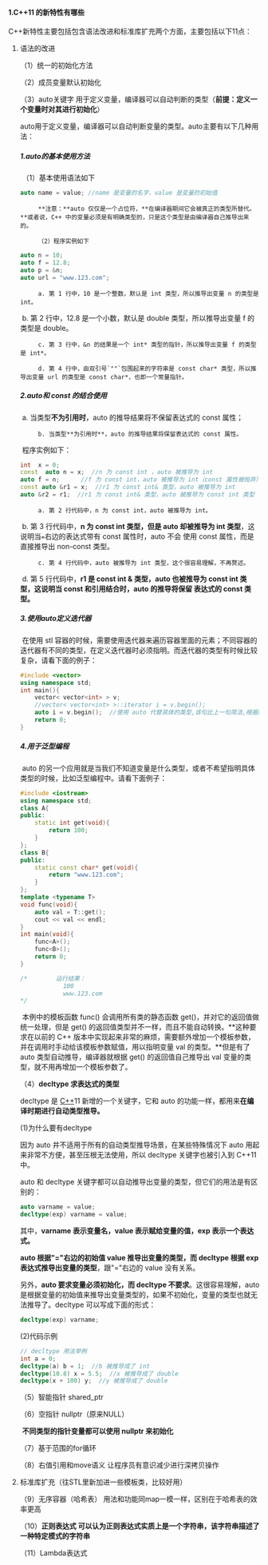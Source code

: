 #### 1.C++11 的新特性有哪些

 C++新特性主要包括包含语法改进和标准库扩充两个方面，主要包括以下11点：

1. 语法的改进

   （1）统一的初始化方法

   （2）成员变量默认初始化

   （3）auto关键字 用于定义变量，编译器可以自动判断的类型（**前提：定义一个变量时对其进行初始化**）

    auto用于定义变量，编译器可以自动判断变量的类型。auto主要有以下几种用法：

   ##### 		1.auto的基本使用方法

   ​		（1）基本使用语法如下

   ```c++
   auto name = value; //name 是变量的名字，value 是变量的初始值
   ```

    		**注意：**auto 仅仅是一个占位符，**在编译器期间它会被真正的类型所替代。**或者说，C++ 中的变量必须是有明确类型的，只是这个类型是由编译器自己推导出来的。
 	
    		（2）程序实例如下

   ```c++
   auto n = 10; 
   auto f = 12.8; 
   auto p = &n; 
   auto url = "www.123.com";
   ```

    		a. 第 1 行中，10 是一个整数，默认是 int 类型，所以推导出变量 n 的类型是 int。

   ​		 b. 第 2 行中，12.8 是一个小数，默认是 double 类型，所以推导出变量 f 的类型是 double。

    		c. 第 3 行中，&n 的结果是一个 int* 类型的指针，所以推导出变量 f 的类型是 int*。
 	
    		d. 第 4 行中，由双引号`""`包围起来的字符串是 const char* 类型，所以推导出变量 url 的类型是 const char*，也即一个常量指针。

   ##### 		2.auto和 const 的结合使用

   ​		 a. 当类型**不为引用时**，auto 的推导结果将不保留表达式的 const 属性；

    		b. 当类型**为引用时**，auto 的推导结果将保留表达式的 const 属性。

   ​			程序实例如下：

   ```c++
   int  x = 0;
   const  auto n = x;  //n 为 const int ，auto 被推导为 int
   auto f = n;      //f 为 const int，auto 被推导为 int（const 属性被抛弃）
   const auto &r1 = x;  //r1 为 const int& 类型，auto 被推导为 int
   auto &r2 = r1;  //r1 为 const int& 类型，auto 被推导为 const int 类型
   ```

    		a. 第 2 行代码中，n 为 const int，auto 被推导为 int。

   ​		 b. 第 3 行代码中，**n 为 const int 类型，但是 auto 却被推导为 int 类型**，这说明当`=`右边的表达式带有 const 属性时，auto 不会 使用 const 属性，而是直接推导出 non-const 类型。

    		c. 第 4 行代码中，auto 被推导为 int 类型，这个很容易理解，不再赘述。

   ​		 d. 第 5 行代码中，**r1 是 const int & 类型，auto 也被推导为 const int 类型，这说明当 const 和引用结合时，auto 的推导将保留 表达式的 const 类型。**

   ##### 		3.使用auto定义迭代器

   ​		在使用 stl 容器的时候，需要使用迭代器来遍历容器里面的元素；不同容器的迭代器有不同的类型，在定义迭代器时必须指明。而迭代器的类型有时候比较复杂，请看下面的例子：

   ```c++
   #include <vector>
   using namespace std;
   int main(){
       vector< vector<int> > v;
       //vector< vector<int> >::iterator i = v.begin();
       auto i = v.begin();  //使用 auto 代替具体的类型,该句比上一句简洁,根据表达式 v.begin() 的类型（begin() 函数的返回值类型）来推导出变量i的类型
       return 0;
   }
   ```

   ##### 		4.用于泛型编程

   ​		 auto 的另一个应用就是当我们不知道变量是什么类型，或者不希望指明具体类型的时候，比如泛型编程中。请看下面例子：

   ```c++
   #include <iostream>
   using namespace std;
   class A{
   public:
       static int get(void){
           return 100;
       }
   };
   class B{
   public:
       static const char* get(void){
           return "www.123.com";
       }
   };
   template <typename T>
   void func(void){
       auto val = T::get();
       cout << val << endl;
   }
   int main(void){
       func<A>();
       func<B>();
       return 0;
   }
   
   /*        运行结果：
               100
               www.123.com
   */
   ```

   ​		本例中的模板函数 func() 会调用所有类的静态函数 get()，并对它的返回值做统一处理，但是 get() 的返回值类型并不一样，而且不能自动转换。**这种要求在以前的 C++ 版本中实现起来非常的麻烦，需要额外增加一个模板参数，并在调用时手动给该模板参数赋值，用以指明变量 val 的类型。**但是有了 auto 类型自动推导，编译器就根据 get() 的返回值自己推导出 val 变量的类型，就不用再增加一个模板参数了。

   （4）**decltype 求表达式的类型**

   decltype 是 [C++](http://c.biancheng.net/cplus/)11 新增的一个关键字，它和 auto 的功能一样，都用来**在编译时期进行自动类型推导。**

   (1)为什么要有decltype

    因为 auto 并不适用于所有的自动类型推导场景，在某些特殊情况下 auto 用起来非常不方便，甚至压根无法使用，所以 decltype 关键字也被引入到 C++11 中。

    auto 和 decltype 关键字都可以自动推导出变量的类型，但它们的用法是有区别的：

   ```c++
   auto varname = value;
   decltype(exp) varname = value;
   ```

    其中，**varname 表示变量名，value 表示赋给变量的值，exp 表示一个表达式。**

    **auto 根据"="右边的初始值 value 推导出变量的类型，而 decltype 根据 exp 表达式推导出变量的类型**，跟"="右边的 value 没有关系。

    另外，**auto 要求变量必须初始化，而 decltype 不要求**。这很容易理解，auto 是根据变量的初始值来推导出变量类型的，如果不初始化，变量的类型也就无法推导了。decltype 可以写成下面的形式：

   ```c++
   decltype(exp) varname;
   ```

   (2)代码示例

   ```c++
   // decltype 用法举例
   int a = 0;
   decltype(a) b = 1;  //b 被推导成了 int
   decltype(10.8) x = 5.5;  //x 被推导成了 double
   decltype(x + 100) y;  //y 被推导成了 double
   ```

   （5）智能指针 shared_ptr

   （6）空指针 nullptr（原来NULL）

   ​	**不同类型的指针变量都可以使用 nullptr 来初始化**

   （7）基于范围的for循环

   （8）右值引用和move语义 让程序员有意识减少进行深拷贝操作

2. 标准库扩充（往STL里新加进一些模板类，比较好用）

   （9）无序容器（哈希表） 用法和功能同map一模一样，区别在于哈希表的效率更高

   （10）**正则表达式 可以认为正则表达式实质上是一个字符串，该字符串描述了一种特定模式的字符串**

   （11）Lambda表达式

